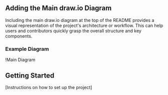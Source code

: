 ## Adding the Main draw.io Diagram

Including the main draw.io diagram at the top of the README provides a visual representation of the project's architecture or workflow. This can help users and contributors quickly grasp the overall structure and key components.

### Example Diagram

!Main Diagram

## Getting Started

[Instructions on how to set up the project]
